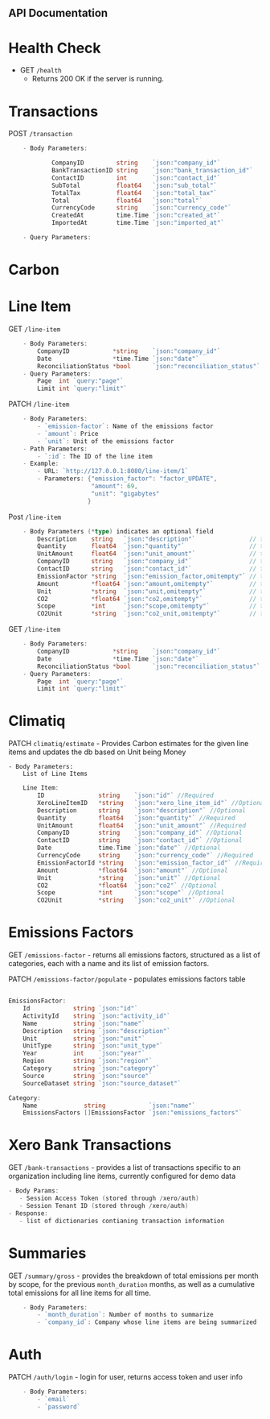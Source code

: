 ## API Documentation

# Health Check

- GET `/health`
  - Returns 200 OK if the server is running.

# Transactions

POST `/transaction`

```go
    - Body Parameters:

            CompanyID         string    `json:"company_id"`
            BankTransactionID string    `json:"bank_transaction_id"`
            ContactID         int       `json:"contact_id"`
            SubTotal          float64   `json:"sub_total"`
            TotalTax          float64   `json:"total_tax"`
            Total             float64   `json:"total"`
            CurrencyCode      string    `json:"currency_code"`
            CreatedAt         time.Time `json:"created_at"`
            ImportedAt        time.Time `json:"imported_at"`

    - Query Parameters:
```

# Carbon

# Line Item
GET `/line-item` 
```go
    - Body Parameters:
        CompanyID            *string    `json:"company_id"`
        Date                 *time.Time `json:"date"`
        ReconciliationStatus *bool      `json:"reconciliation_status"`
    - Query Parameters:
        Page  int `query:"page"`
	    Limit int `query:"limit"`

```


PATCH `/line-item`
```go
    - Body Parameters:
        - `emission-factor`: Name of the emissions factor
        - `amount`: Price
        - `unit`: Unit of the emissions factor
    - Path Parameters:
        - `:id`: The ID of the line item
    - Example:
        - URL: `http://127.0.0.1:8080/line-item/1`
        - Parameters: {"emission_factor": "factor_UPDATE",
                       "amount": 69,
                       "unit": "gigabytes"
                      }
```

Post `/line-item`
```go
    - Body Parameters (*type) indicates an optional field
        Description    string   `json:"description"`               // the description for a line item, non-empty
        Quantity       float64  `json:"quantity"`                  // the quantity of items purchased, >= 0
        UnitAmount     float64  `json:"unit_amount"`               // the price, >= 0
        CompanyID      string   `json:"company_id"`                // the id of the associated company, uuid
        ContactID      string   `json:"contact_id"`                // the id of the associated contact, uuid
        EmissionFactor *string  `json:"emission_factor,omitempty"` // the emission factor as known by climatiq
        Amount         *float64 `json:"amount,omitempty"`          // the amount of the emission factor, >= 0
        Unit           *string  `json:"unit,omitempty"`            // the unit of the emission factor
        CO2            *float64 `json:"co2,omitempty"`             // the amount of CO2, >= 0
        Scope          *int     `json:"scope,omitempty"`           // the scope of the line-item
        CO2Unit        *string  `json:"co2_unit,omitempty"`        // the unit of CO2
```


GET `/line-item` 
```go
    - Body Parameters:
        CompanyID            *string    `json:"company_id"`
        Date                 *time.Time `json:"date"`
        ReconciliationStatus *bool      `json:"reconciliation_status"`
    - Query Parameters:
        Page  int `query:"page"`
	    Limit int `query:"limit"`

```

# Climatiq

PATCH `climatiq/estimate`
    - Provides Carbon estimates for the given line items and updates the db based on Unit being Money

    - Body Parameters:
        List of Line Items

```go
    Line Item:
        ID               string    `json:"id"` //Required
        XeroLineItemID   *string   `json:"xero_line_item_id"` //Optional
        Description      string    `json:"description"` //Optional
        Quantity         float64   `json:"quantity"` //Required
        UnitAmount       float64   `json:"unit_amount"` //Required
        CompanyID        string    `json:"company_id"` //Optional
        ContactID        string    `json:"contact_id"` //Optional
        Date             time.Time `json:"date"` //Optional
        CurrencyCode     string    `json:"currency_code"` //Required
        EmissionFactorId *string   `json:"emission_factor_id"` //Required
        Amount           *float64  `json:"amount"` //Optional
        Unit             *string   `json:"unit"` //Optional
        CO2              *float64  `json:"co2"` //Optional
        Scope            *int      `json:"scope"` //Optional
        CO2Unit          *string   `json:"co2_unit"` //Optional
```

# Emissions Factors

GET `/emissions-factor`
    - returns all emissions factors, structured as a list of categories, each with a name and its list of emission factors. 

PATCH `/emissions-factor/populate`
    - populates emissions factors table

```go

EmissionsFactor:
    Id            string `json:"id"`
	ActivityId    string `json:"activity_id"`
	Name          string `json:"name"`
	Description   string `json:"description"`
	Unit          string `json:"unit"`
	UnitType      string `json:"unit_type"`
	Year          int    `json:"year"`
	Region        string `json:"region"`
	Category      string `json:"category"`
	Source        string `json:"source"`
	SourceDataset string `json:"source_dataset"`

Category:
	Name             string            `json:"name"`
	EmissionsFactors []EmissionsFactor `json:"emissions_factors"`

```
# Xero Bank Transactions

GET `/bank-transactions`
	- provides a list of transactions specific to an organization including line items, currently configured for demo data
 ``` go
- Body Params:
	- Session Access Token (stored through /xero/auth)
	- Session Tenant ID (stored through /xero/auth)
- Response:
	- list of dictionaries contianing transaction information
```
# Summaries


GET `/summary/gross`
    - provides the breakdown of total emissions per month by scope, for the previous `month_duration` months, as well as a cumulative total emissions for all line items for all time.

```go
    - Body Parameters:
        - `month_duration`: Number of months to summarize
        - `company_id`: Company whose line items are being summarized
```

# Auth

PATCH `/auth/login`
    - login for user, returns access token and user info

```go
    - Body Parameters:
        - `email`
        - `password`
```

